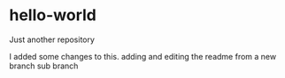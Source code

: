 # hello-world
Just another repository

I added some changes to this.
adding and editing the readme from a new branch
sub branch
